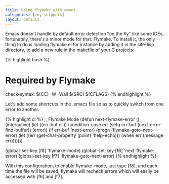 ```yaml
---
title: Using flymake with emacs
categories: [en, snippets]
layout: default
---
```

Emacs doesn't handle by default error detection
"on the fly" like some IDEs, fortunately, there's
a minor mode for that: Flymake. To install it, the
only thing to do is loading flymake.el for instance
by adding it in the site-lisp directory, to add
a new rule in the makefile of your C projects:

{% highlight bash %}
# Required by Flymake
check-syntax:
        $(CC) -W -Wall $(SRC) $(CFLAGS)
{% endhighlight %}

Let's add some shortcuts in the .emacs file so as to
quickly switch from one error to another.

{% highlight cl %}
;; Flymake Mode
(defun next-flymake-error ()
  (interactive)
  (let ((err-buf nil))
    (condition-case err
        (setq err-buf (next-error-find-buffer))
      (error))
    (if err-buf
        (next-error)
      (progn
        (flymake-goto-next-error)
        (let ((err (get-char-property (point) 'help-echo)))
          (when err
            (message err)))))))

(global-set-key [f8] 'flymake-mode)
(global-set-key [f6] 'next-flymake-error)
(global-set-key [f7] 'flymake-goto-next-error)
{% endhighlight %}

With this configuration, to enable flymake-mode,
just type [f8], and each time the file will be saved,
flymake will recheck errors which will easily be
accessed with [f6] and [f7].
